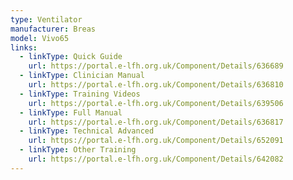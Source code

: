 ```yaml
---
type: Ventilator
manufacturer: Breas
model: Vivo65
links:
  - linkType: Quick Guide
    url: https://portal.e-lfh.org.uk/Component/Details/636689
  - linkType: Clinician Manual
    url: https://portal.e-lfh.org.uk/Component/Details/636810
  - linkType: Training Videos
    url: https://portal.e-lfh.org.uk/Component/Details/639506
  - linkType: Full Manual
    url: https://portal.e-lfh.org.uk/Component/Details/636817
  - linkType: Technical Advanced
    url: https://portal.e-lfh.org.uk/Component/Details/652091
  - linkType: Other Training
    url: https://portal.e-lfh.org.uk/Component/Details/642082
---
```

